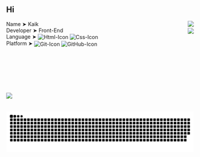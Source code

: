 ## Hi

<div style="display: flex; flex-wrap:wrap; justify-content:space-between; gap:5px;">
 <!-- Text -->
  <div style="display:flex;flex-direction:column;">
  <!-- Name -->
    <div>
    Name ➤ Kaik </div>
    <!-- Developer -->
    <div>
    Developer ➤ Front-End </div>
    <!-- Language -->
    <div>
    Language ➤
    <!-- HTML -->
    <img src="https://cdn.jsdelivr.net/gh/devicons/devicon/icons/html5/html5-plain.svg" width="24" align="center" alt="Html-Icon" />
    <!-- Css -->
    <img src="https://cdn.jsdelivr.net/gh/devicons/devicon/icons/css3/css3-plain.svg" width="24" align="center" alt="Css-Icon" />
    </div>
    <!-- Plataform -->
    <div>
    Platform ➤
    <!-- Git -->
    <img src="https://cdn.jsdelivr.net/gh/devicons/devicon/icons/git/git-original.svg" width="24" align="center" alt="Git-Icon" />
    <!-- GitHub -->
    <img src="https://cdn.jsdelivr.net/gh/devicons/devicon/icons/github/github-original.svg" align="center" width="24" alt="GitHub-Icon" />
    </div>
    <!-- Gif -->
    <div style="margin-top:50%;">
       <img src="https://media4.giphy.com/media/R7m04yMaGWVeE/giphy.gif" width="200px">
    </div>
  </div>
<!-- Git Status -->
  <div>
    <!-- Commit and Stars other -->
    <img height="180em" src="https://github-readme-stats.vercel.app/api?username=KaikSelhorst&count_private=true&show_icons=true&theme=nord&hide_border=none&locale=pt-br&hide_rank=none"/><br>
    <!-- Stats Language -->
    <img height="170em" src="https://github-readme-stats.vercel.app/api/top-langs/?username=KaikSelhorst&layout=compact&theme=nord&hide_border=none&locale=pt-br&card_width=250px"/>
  </div>
</div>
<br>
<div align="center">
  
  ![Snake animation](https://github.com/KaikSelhorst/KaikSelhorst/blob/output/github-contribution-grid-snake.svg)

</div>
